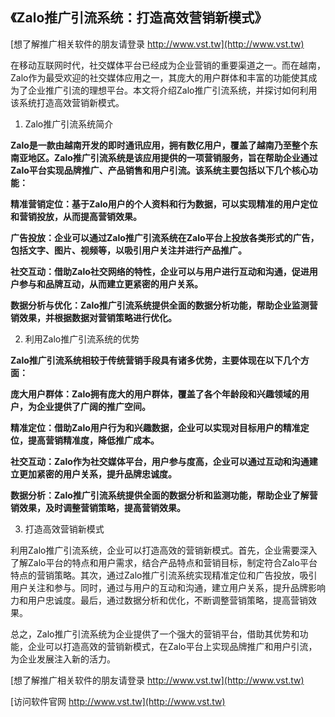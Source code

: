 ## **《Zalo推广引流系统：打造高效营销新模式》**

[想了解推广相关软件的朋友请登录 http://www.vst.tw](http://www.vst.tw)

在移动互联网时代，社交媒体平台已经成为企业营销的重要渠道之一。而在越南，Zalo作为最受欢迎的社交媒体应用之一，其庞大的用户群体和丰富的功能使其成为了企业推广引流的理想平台。本文将介绍Zalo推广引流系统，并探讨如何利用该系统打造高效营销新模式。

1. Zalo推广引流系统简介

**Zalo是一款由越南开发的即时通讯应用，拥有数亿用户，覆盖了越南乃至整个东南亚地区。Zalo推广引流系统是该应用提供的一项营销服务，旨在帮助企业通过Zalo平台实现品牌推广、产品销售和用户引流。该系统主要包括以下几个核心功能：**

**精准营销定位：基于Zalo用户的个人资料和行为数据，可以实现精准的用户定位和营销投放，从而提高营销效果。**

**广告投放：企业可以通过Zalo推广引流系统在Zalo平台上投放各类形式的广告，包括文字、图片、视频等，以吸引用户关注并进行产品推广。**

**社交互动：借助Zalo社交网络的特性，企业可以与用户进行互动和沟通，促进用户参与和品牌互动，从而建立更紧密的用户关系。**

**数据分析与优化：Zalo推广引流系统提供全面的数据分析功能，帮助企业监测营销效果，并根据数据对营销策略进行优化。**

2. 利用Zalo推广引流系统的优势

**Zalo推广引流系统相较于传统营销手段具有诸多优势，主要体现在以下几个方面：**

**庞大用户群体：Zalo拥有庞大的用户群体，覆盖了各个年龄段和兴趣领域的用户，为企业提供了广阔的推广空间。**

**精准定位：借助Zalo用户行为和兴趣数据，企业可以实现对目标用户的精准定位，提高营销精准度，降低推广成本。**

**社交互动：Zalo作为社交媒体平台，用户参与度高，企业可以通过互动和沟通建立更加紧密的用户关系，提升品牌忠诚度。**

**数据分析：Zalo推广引流系统提供全面的数据分析和监测功能，帮助企业了解营销效果，及时调整营销策略，提高营销效果。**

3. 打造高效营销新模式

利用Zalo推广引流系统，企业可以打造高效的营销新模式。首先，企业需要深入了解Zalo平台的特点和用户需求，结合产品特点和营销目标，制定符合Zalo平台特点的营销策略。其次，通过Zalo推广引流系统实现精准定位和广告投放，吸引用户关注和参与。同时，通过与用户的互动和沟通，建立用户关系，提升品牌影响力和用户忠诚度。最后，通过数据分析和优化，不断调整营销策略，提高营销效果。

总之，Zalo推广引流系统为企业提供了一个强大的营销平台，借助其优势和功能，企业可以打造高效的营销新模式，在Zalo平台上实现品牌推广和用户引流，为企业发展注入新的活力。

[想了解推广相关软件的朋友请登录 http://www.vst.tw](http://www.vst.tw)


[访问软件官网 http://www.vst.tw](http://www.vst.tw)
